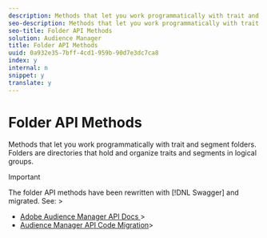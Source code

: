 ```yaml
---
description: Methods that let you work programmatically with trait and segment folders. Folders are directories that hold and organize traits and segments in logical groups.
seo-description: Methods that let you work programmatically with trait and segment folders. Folders are directories that hold and organize traits and segments in logical groups.
seo-title: Folder API Methods
solution: Audience Manager
title: Folder API Methods
uuid: 0a932e35-7bff-4cd1-959b-90d7e3dc7ca8
index: y
internal: n
snippet: y
translate: y
---
```


# Folder API Methods

Methods that let you work programmatically with trait and segment folders. Folders are directories that hold and organize traits and segments in logical groups.


>[!IMPORTANT]
>
>The folder API methods have been rewritten with [!DNL Swagger] and migrated. See: >
>
>
>* [Adobe Audience Manager API Docs ](https://bank.demdex.com/portal/swagger/index.html)>
>* [Audience Manager API Code Migration](../../c_api/api-swagger-migration.md#concept_99C4AEF678E94AFE9B29F9B663200BAD)>
>
>


